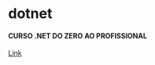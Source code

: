 # dotnet

#### CURSO .NET DO ZERO AO PROFISSIONAL
[Link]("https://www.udemy.com/course/programador-net-do-zero-ao-profissional-com-a-linguagem-c/")
